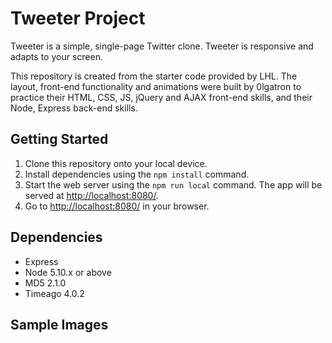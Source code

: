 # Tweeter Project

Tweeter is a simple, single-page Twitter clone.
Tweeter is responsive and adapts to your screen.

This repository is created from the starter code provided by LHL. The layout, front-end functionality and animations were built by 0lgatron to practice their HTML, CSS, JS, jQuery and AJAX front-end skills, and their Node, Express back-end skills.

## Getting Started

1. Clone this repository onto your local device.
2. Install dependencies using the `npm install` command.
4. Start the web server using the `npm run local` command. The app will be served at <http://localhost:8080/>.
5. Go to <http://localhost:8080/> in your browser.

## Dependencies

- Express
- Node 5.10.x or above
- MD5 2.1.0
- Timeago 4.0.2

## Sample Images


